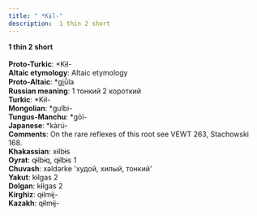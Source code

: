 ```yaml
---
title: " *Kɨl-"
description:  1 thin 2 short
---
```

<strong> 1 thin 2 short</strong><br><br>
<strong>Proto-Turkic</strong>:  *Kɨl-<br>
<strong>Altaic etymology</strong>:  Altaic etymology<br>
<strong> Proto-Altaic</strong>:  *gi̯ū̀la<br>
<strong>Russian meaning</strong>:  1 тонкий 2 короткий<br>
<strong>Turkic</strong>:  *Kɨl-<br>
<strong>Mongolian</strong>:  *gulbi-<br>
<strong>Tungus-Manchu</strong>:  *gōl-<br>
<strong>Japanese</strong>:  *kàrú-<br>
<strong>Comments</strong>:  On the rare reflexes of this root see VEWT 263, Stachowski 168.<br>
<strong>Khakassian</strong>:  xɨlbɨs<br>
<strong>Oyrat</strong>:  qɨlbɨq, qɨlbɨs 1<br>
<strong>Chuvash</strong>:  xǝldǝrke 'худой, хилый, тонкий'<br>
<strong>Yakut</strong>:  kɨlgas 2<br>
<strong>Dolgan</strong>:  kɨlgas 2<br>
<strong>Kirghiz</strong>:  qɨlmɨj-<br>
<strong>Kazakh</strong>:  qɨlmɨj-<br>


